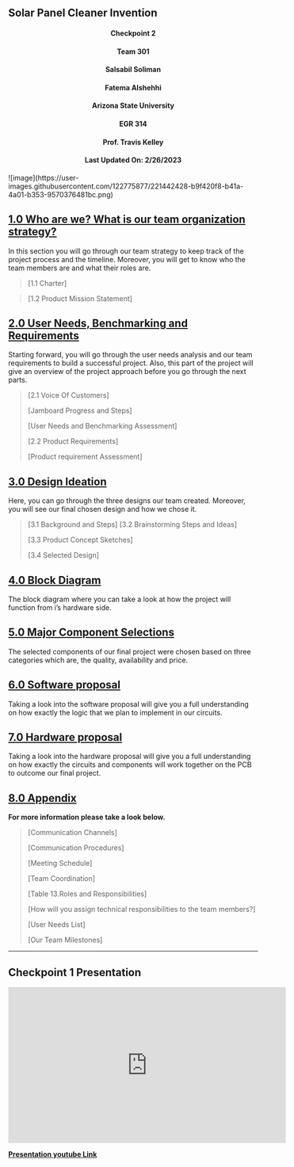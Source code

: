 
Solar Panel Cleaner Invention 
---
<h4 align="center"> Checkpoint 2</h4> 

<h4 align="center">Team 301</h4> 

 <h4 align="center">Salsabil Soliman</h4>

<h4 align="center">Fatema Alshehhi</h4>

<h4 align="center">Arizona State University</h4>

<h4 align="center">EGR 314</h4>

<h4 align="center">Prof. Travis Kelley</h4>

<h4 align="center"> Last Updated On: 2/26/2023</h4>
![image](https://user-images.githubusercontent.com/122775877/221442428-b9f420f8-b41a-4a01-b353-9570376481bc.png)

  
## [1.0 Who are we? What is our team organization strategy?](/team-organization)
In this section you will go through our team strategy to keep track of the 
project process and the timeline. Moreover, you will get to know who the team members are and what their roles are.
> [1.1 Charter]
 
> [1.2 Product Mission Statement]

## [2.0 User Needs, Benchmarking and Requirements](/user-needs)

Starting forward, you will go through the user needs analysis and our
team requirements to build a successful project. Also, this part of the
project will give an overview of the project approach before you go
through the next parts.

> [2.1 Voice Of Customers]
> 
>[Jamboard Progress and Steps]
>
>[User Needs and Benchmarking Assessment]
>
> [2.2 Product Requirements]
>
> [Product requirement Assessment]

## [3.0 Design Ideation](/design-ideation)

Here, you can go through the three designs our team created. Moreover,
you will see our final chosen design and how we chose it.

> [3.1 Background and Steps]
> [3.2 Brainstorming Steps and Ideas]
>
> [3.3 Product Concept Sketches]
>
> [3.4 Selected Design]

## [4.0 Block Diagram](block-diagram)

The block diagram where you can take a look at how the project will
function from i’s hardware side.

## [5.0 Major Component Selections](/component-selection)

The selected components of our final project were chosen based on three categories which are, the quality, availability and price.

## [6.0 Software proposal](/software-proposal)

Taking a look into the software proposal will give you a full 
understanding on how exactly the logic that we plan to implement in our circuits.

## [7.0 Hardware proposal](/hardware-proposal)

Taking a look into the hardware proposal will give you a full 
understanding on how exactly the circuits and components will work 
together on the PCB to outcome our final project.

## [8.0 Appendix](/appendix)

**For more information please take a look below.**

> [Communication Channels]
>
> [Communication Procedures]
>
> [Meeting Schedule]
>
> [Team Coordination]
>
> [Table 13.Roles and Responsibilities]
>
> [How will you assign technical responsibilities to the team members?]
>
> [User Needs List]
>
> [Our Team Milestones]

---
Checkpoint 1 Presentation
---
<iframe width="560" height="315" src="https://www.youtube.com/embed/ZJIEgCf_MdA" title="YouTube video player" frameborder="0" allow="accelerometer; autoplay; clipboard-write; encrypted-media; gyroscope; picture-in-picture; web-share" allowfullscreen></iframe>
  
[**<span class="underline">Presentation youtube
Link</span>**](https://youtu.be/ZJIEgCf_MdA)

